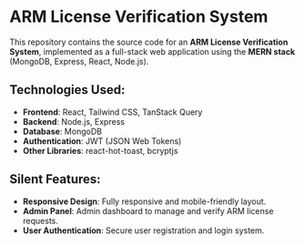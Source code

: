 # ARM License Verification System

This repository contains the source code for an **ARM License Verification System**, implemented as a full-stack web application using the **MERN stack** (MongoDB, Express, React, Node.js).

## Technologies Used:
- **Frontend**: React, Tailwind CSS, TanStack Query
- **Backend**: Node.js, Express
- **Database**: MongoDB
- **Authentication**: JWT (JSON Web Tokens)
- **Other Libraries**: react-hot-toast, bcryptjs

## Silent Features:
- **Responsive Design**: Fully responsive and mobile-friendly layout.
- **Admin Panel**: Admin dashboard to manage and verify ARM license requests.
- **User Authentication**: Secure user registration and login system.
